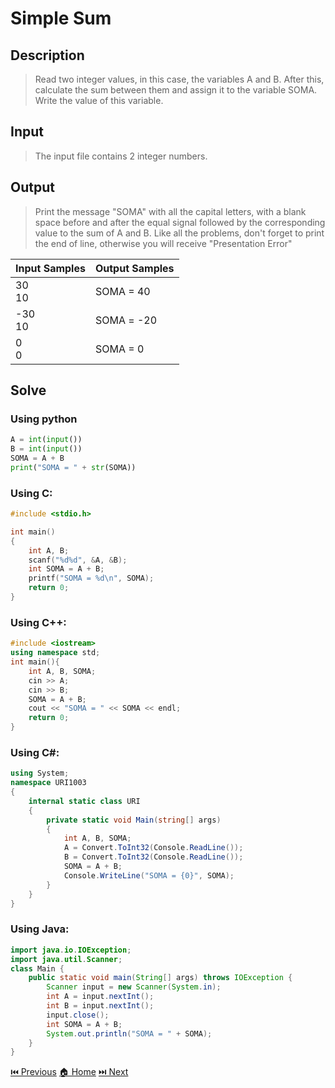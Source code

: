# Simple Sum

## Description

> Read two integer values, in this case, the variables A and B. After this, calculate the sum between them and assign it to the variable SOMA. Write the value of this variable.

## Input

> The input file contains 2 integer numbers.

## Output

> Print the message "SOMA" with all the capital letters, with a blank space before and after the equal signal followed by the corresponding value to the sum of A and B. Like all the problems, don't forget to print the end of line, otherwise you will receive "Presentation Error"

| Input Samples | Output Samples |
| ------------- | -------------- |
| 30 <br> 10    | SOMA = 40      |
| -30 <br> 10   | SOMA = -20     |
| 0 <br> 0      | SOMA = 0       |

## Solve

### Using python

```python
A = int(input())
B = int(input())
SOMA = A + B
print("SOMA = " + str(SOMA))
```

### Using C:

```c
#include <stdio.h>

int main()
{
    int A, B;
    scanf("%d%d", &A, &B);
    int SOMA = A + B;
    printf("SOMA = %d\n", SOMA);
    return 0;
}
```

### Using C++:

```c++
#include <iostream>
using namespace std;
int main(){
    int A, B, SOMA;
    cin >> A;
    cin >> B;
    SOMA = A + B;
    cout << "SOMA = " << SOMA << endl;
    return 0;
}
```

### Using C#:

```c#
using System;
namespace URI1003
{
    internal static class URI
    {
        private static void Main(string[] args)
        {
            int A, B, SOMA;
            A = Convert.ToInt32(Console.ReadLine());
            B = Convert.ToInt32(Console.ReadLine());
            SOMA = A + B;
            Console.WriteLine("SOMA = {0}", SOMA);
        }
    }
}
```

### Using Java:

```java
import java.io.IOException;
import java.util.Scanner;
class Main {
    public static void main(String[] args) throws IOException {
        Scanner input = new Scanner(System.in);
        int A = input.nextInt();
        int B = input.nextInt();
        input.close();
        int SOMA = A + B;
        System.out.println("SOMA = " + SOMA);
    }
}
```

[⏮️ Previous](/URI_1002/URI_1002.md)
[🏠 Home](/README.md)
[⏭️ Next](/URI_1004/URI_1004.md)
